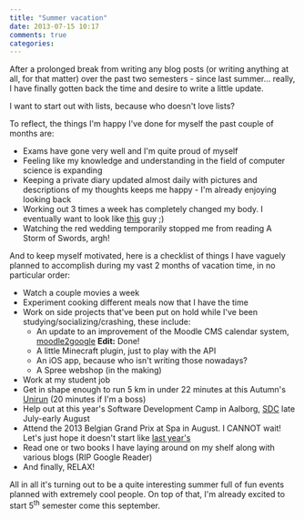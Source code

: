 ```yaml
---
title: "Summer vacation"
date: 2013-07-15 10:17
comments: true
categories:
---
```


After a prolonged break from writing any blog posts (or writing anything at all, for that matter) over the past two semesters - since last summer… really, I have finally gotten back the time and desire to write a little update.

I want to start out with lists, because who doesn't love lists?

To reflect, the things I'm happy I've done for myself the past couple of months are:

- Exams have gone very well and I'm quite proud of myself
- Feeling like my knowledge and understanding in the field of computer science is expanding
- Keeping a private diary updated almost daily with pictures and descriptions of my thoughts keeps me happy - I'm already enjoying looking back
- Working out 3 times a week has completely changed my body. I eventually want to look like [this](http://3.bp.blogspot.com/-e5lLjgTWwWQ/UQiN8vYSnLI/AAAAAAAAXr4/tM3AyJ316kg/s320/Dan_Feuerriegel_Main2.jpg) guy ;)
- Watching the red wedding temporarily stopped me from reading A Storm of Swords, argh!

And to keep myself motivated, here is a checklist of things I have vaguely planned to accomplish during my vast 2 months of vacation time, in no particular order:

- Watch a couple movies a week
- Experiment cooking different meals now that I have the time
- Work on side projects that've been put on hold while I've been studying/socializing/crashing, these include:
    - An update to an improvement of the Moodle CMS calendar system, [moodle2google](https://github.com/Fapper/moodle2google) **Edit:** Done!
    - A little Minecraft plugin, just to play with the API
    - An iOS app, because who isn't writing those nowadays?
    - A Spree webshop (in the making)
- Work at my student job
- Get in shape enough to run 5 km in under 22 minutes at this Autumn's [Unirun](http://unirun.aau.dk/) (20 minutes if I'm a boss)
- Help out at this year's Software Development Camp in Aalborg, [SDC](http://software.unf.dk) late July-early August
- Attend the 2013 Belgian Grand Prix at Spa in August. I CANNOT wait! Let's just hope it doesn't start like [last year's](http://www.formula1.com/video/?uid=2012090212R)
- Read one or two books I have laying around on my shelf along with various blogs (RIP Google Reader)
- And finally, RELAX!

All in all it's turning out to be a quite interesting summer full of fun events planned with extremely cool people. On top of that, I'm already excited to start 5<sup>th</sup> semester come this september.
